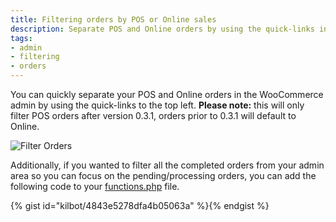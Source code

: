 ```yaml
---
title: Filtering orders by POS or Online sales
description: Separate POS and Online orders by using the quick-links in the WooCommerce admin.
tags: 
- admin
- filtering
- orders
---
```


You can quickly separate your POS and Online orders in the WooCommerce admin by using the quick-links to the top left. 
**Please note:** this will only filter POS orders after version 0.3.1, orders prior to 0.3.1 will default to Online. 

![Filter Orders](https://wcpos.com/wp-content/uploads/2014/09/filter-orders-e1409558012346.png "Filter Orders")

Additionally, if you wanted to filter all the completed orders from your admin area so you can focus on the pending/processing orders, you can add the following code to your [functions.php](http://codex.wordpress.org/Functions_File_Explained) file. 

{% gist id="kilbot/4843e5278dfa4b05063a" %}{% endgist %}